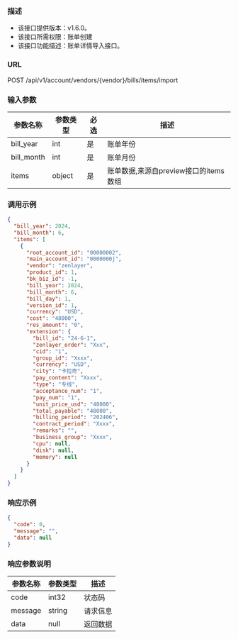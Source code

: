### 描述

- 该接口提供版本：v1.6.0。
- 该接口所需权限：账单创建
- 该接口功能描述：账单详情导入接口。

### URL

POST /api/v1/account/vendors/{vendor}/bills/items/import

### 输入参数

| 参数名称       | 参数类型   | 必选 | 描述                        |
|------------|--------|----|---------------------------|
| bill_year  | int    | 是  | 账单年份                      |
| bill_month | int    | 是  | 账单月份                      |
| items      | object | 是  | 账单数据,来源自preview接口的items数组 |


### 调用示例
```json
{
  "bill_year": 2024,
  "bill_month": 6,
  "items": [
    {
      "root_account_id": "00000002",
      "main_account_id": "0000000j",
      "vendor": "zenlayer",
      "product_id": 1,
      "bk_biz_id": -1,
      "bill_year": 2024,
      "bill_month": 6,
      "bill_day": 1,
      "version_id": 1,
      "currency": "USD",
      "cost": "48000",
      "res_amount": "0",
      "extension": {
        "bill_id": "24-6-1",
        "zenlayer_order": "Xxx",
        "cid": "1",
        "group_id": "Xxxx",
        "currency": "USD",
        "city": "卡拉奇",
        "pay_content": "Xxxx",
        "type": "专线",
        "acceptance_num": "1",
        "pay_num": "1",
        "unit_price_usd": "48000",
        "total_payable": "48000",
        "billing_period": "202406",
        "contract_period": "Xxxx",
        "remarks": "",
        "business_group": "Xxxx",
        "cpu": null,
        "disk": null,
        "memory": null
      }
    }
  ]
}
```

### 响应示例

```json
{
  "code": 0,
  "message": "",
  "data": null
}
```

### 响应参数说明
| 参数名称    | 参数类型   | 描述   |
|---------|--------|------|
| code    | int32  | 状态码  |
| message | string | 请求信息 |
| data    | null   | 返回数据 |

